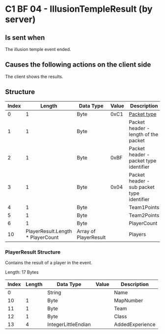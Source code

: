 # C1 BF 04 - IllusionTempleResult (by server)

## Is sent when

The illusion temple event ended.

## Causes the following actions on the client side

The client shows the results.

## Structure

| Index | Length | Data Type | Value | Description |
|-------|--------|-----------|-------|-------------|
| 0 | 1 |   Byte   | 0xC1  | [Packet type](PacketTypes.md) |
| 1 | 1 |    Byte   |      | Packet header - length of the packet |
| 2 | 1 |    Byte   | 0xBF  | Packet header - packet type identifier |
| 3 | 1 |    Byte   | 0x04  | Packet header - sub packet type identifier |
| 4 | 1 | Byte |  | Team1Points |
| 5 | 1 | Byte |  | Team2Points |
| 6 | 1 | Byte |  | PlayerCount |
| 10 | PlayerResult.Length * PlayerCount | Array of PlayerResult |  | Players |

### PlayerResult Structure

Contains the result of a player in the event.

Length: 17 Bytes

| Index | Length | Data Type | Value | Description |
|-------|--------|-----------|-------|-------------|
| 0 |  | String |  | Name |
| 10 | 1 | Byte |  | MapNumber |
| 11 | 1 | Byte |  | Team |
| 12 | 1 | Byte |  | Class |
| 13 | 4 | IntegerLittleEndian |  | AddedExperience |